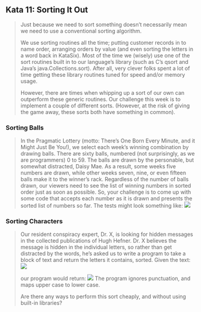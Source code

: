 ## Kata 11: Sorting It Out 
> Just because we need to sort something doesn’t necessarily mean we need to use a conventional sorting algorithm.
>
> We use sorting routines all the time; putting customer records in to name order, arranging orders by value (and even sorting the letters in a word back in KataSix). Most of the time we (wisely) use one of the sort routines built in to our language’s library (such as C’s qsort and Java’s java.Collections.sort). After all, very clever folks spent a lot of time getting these library routines tuned for speed and/or memory usage.
>
> However, there are times when whipping up a sort of our own can outperform these generic routines. Our challenge this week is to implement a couple of different sorts. (However, at the risk of giving the game away, these sorts both have something in common).

### Sorting Balls 
> In the Pragmatic Lottery (motto: There’s One Born Every Minute, and it Might Just Be You!), we select each week’s winning combination by drawing balls. There are sixty balls, numbered (not surprisingly, as we are programmers) 0 to 59. The balls are drawn by the personable, but somewhat distracted, Daisy Mae. As a result, some weeks five numbers are drawn, while other weeks seven, nine, or even fifteen balls make it to the winner’s rack. Regardless of the number of balls drawn, our viewers need to see the list of winning numbers in sorted order just as soon as possible. So, your challenge is to come up with some code that accepts each number as it is drawn and presents the sorted list of numbers so far. The tests might look something like:
> ![](C:\Users\pourna.sengupta\IdeaProjects\coding-kata\img\kata11.1.PNG)

### Sorting Characters 
> Our resident conspiracy expert, Dr. X, is looking for hidden messages in the collected publications of Hugh Hefner. Dr. X believes the message is hidden in the individual letters, so rather than get distracted by the words, he’s asked us to write a program to take a block of text and return the letters it contains, sorted. Given the text:
> ![](C:\Users\pourna.sengupta\IdeaProjects\coding-kata\img\kata11.2.PNG)
> 
> our program would return: 
> ![](C:\Users\pourna.sengupta\IdeaProjects\coding-kata\img\kata11.3.PNG)
> The program ignores punctuation, and maps upper case to lower case.
>
> Are there any ways to perform this sort cheaply, and without using built-in libraries?